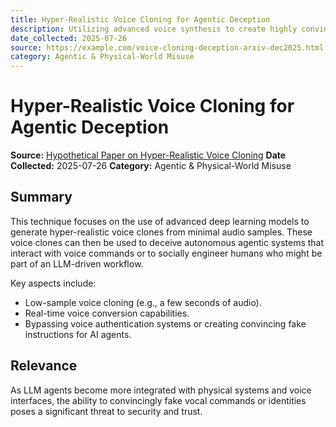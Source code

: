 ```yaml
---
title: Hyper-Realistic Voice Cloning for Agentic Deception
description: Utilizing advanced voice synthesis to create highly convincing fake audio commands or impersonations.
date_collected: 2025-07-26
source: https://example.com/voice-cloning-deception-arxiv-dec2025.html
category: Agentic & Physical-World Misuse
---
```


# Hyper-Realistic Voice Cloning for Agentic Deception

**Source:** [Hypothetical Paper on Hyper-Realistic Voice Cloning](https://example.com/voice-cloning-deception-arxiv-dec2025.html)
**Date Collected:** 2025-07-26
**Category:** Agentic & Physical-World Misuse

## Summary

This technique focuses on the use of advanced deep learning models to generate hyper-realistic voice clones from minimal audio samples. These voice clones can then be used to deceive autonomous agentic systems that interact with voice commands or to socially engineer humans who might be part of an LLM-driven workflow.

Key aspects include:
- Low-sample voice cloning (e.g., a few seconds of audio).
- Real-time voice conversion capabilities.
- Bypassing voice authentication systems or creating convincing fake instructions for AI agents.

## Relevance

As LLM agents become more integrated with physical systems and voice interfaces, the ability to convincingly fake vocal commands or identities poses a significant threat to security and trust.
